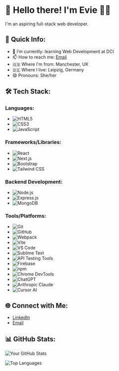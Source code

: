 # 👋 Hello there! I'm Evie 👩‍💻

I'm an aspiring full-stack web developer.

## 🚀 Quick Info:

- 🌱 I’m currently: learning Web Development at DCI
- 📫 How to reach me: [Email](eviewilcock01@gmail.com)
- 🇬🇧 Where I'm from: Manchester, UK
- 🇩🇪 Where I live: Leipzig, Germany
- 😄 Pronouns: She/her

## 🛠️ Tech Stack:

### Languages:
- ![HTML5](https://img.shields.io/badge/HTML5-E34F26?style=flat&logo=html5&logoColor=white)
- ![CSS3](https://img.shields.io/badge/CSS3-1572B6?style=flat&logo=css3&logoColor=white)
- ![JavaScript](https://img.shields.io/badge/JavaScript-F7DF1E?style=flat&logo=javascript&logoColor=black)

### Frameworks/Libraries:
- ![React](https://img.shields.io/badge/React-61DAFB?style=flat&logo=react&logoColor=black)
- ![Next.js](https://img.shields.io/badge/Next.js-000000?style=flat&logo=next.js&logoColor=white)
- ![Bootstrap](https://img.shields.io/badge/Bootstrap-563D7C?style=flat&logo=bootstrap&logoColor=white)
- ![Tailwind CSS](https://img.shields.io/badge/Tailwind%20CSS-38B2AC?style=flat&logo=tailwind-css&logoColor=white)

### Backend Development:
- ![Node.js](https://img.shields.io/badge/Node.js-339933?style=flat&logo=node.js&logoColor=white)
- ![Express.js](https://img.shields.io/badge/Express.js-000000?style=flat&logo=express&logoColor=white)
- ![MongoDB](https://img.shields.io/badge/MongoDB-47A248?style=flat&logo=mongodb&logoColor=white)

### Tools/Platforms:
- ![Git](https://img.shields.io/badge/Git-F05032?style=flat&logo=git&logoColor=white)
- ![GitHub](https://img.shields.io/badge/GitHub-181717?style=flat&logo=github&logoColor=white)
- ![Webpack](https://img.shields.io/badge/Webpack-8DD6F9?style=flat&logo=webpack&logoColor=black)
- ![Vite](https://img.shields.io/badge/Vite-646CFF?style=flat&logo=vite&logoColor=white)
- ![VS Code](https://img.shields.io/badge/VS%20Code-007ACC?style=flat&logo=visual-studio-code&logoColor=white)
- ![Sublime Text](https://img.shields.io/badge/Sublime%20Text-292929?style=flat&logo=sublime-text&logoColor=important)
- ![API Testing Tools](https://img.shields.io/badge/API%20Testing-FF5C5C?style=flat&logo=postman&logoColor=white)
- ![Firebase](https://img.shields.io/badge/Firebase-FFCA28?style=flat&logo=firebase&logoColor=black)
- ![npm](https://img.shields.io/badge/npm-CB3837?style=flat&logo=npm&logoColor=white)
- ![Chrome DevTools](https://img.shields.io/badge/Chrome%20DevTools-4285F4?style=flat&logo=google-chrome&logoColor=white)
- ![ChatGPT](https://img.shields.io/badge/ChatGPT-0061F2?style=flat&logo=openai&logoColor=white)
- ![Anthropic Claude](https://img.shields.io/badge/Claude-5F69B3?style=flat&logo=anthropic&logoColor=white)
- ![Cursor AI](https://img.shields.io/badge/Cursor%20AI-1A1A1A?style=flat&logo=cursor&logoColor=white)




## 🌐 Connect with Me:

- [LinkedIn](https://de.linkedin.com/in/evie-wilcock)
- [Email](eviewilcock01@gmail.com)

## 📊 GitHub Stats:
![Your GitHub Stats](https://github-readme-stats.vercel.app/api?username=eviesw&show_icons=true&theme=radical)

![Top Languages](https://github-readme-stats.vercel.app/api/top-langs/?username=eviesw&layout=compact&theme=radical)

